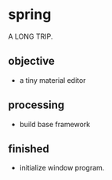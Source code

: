 
# spring

A LONG TRIP.

## objective

- a tiny material editor

## processing

- build base framework 

## finished 

- initialize window program.